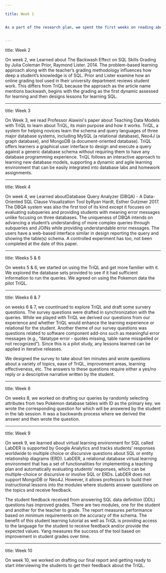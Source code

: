 ```yaml
---

title: Week 1


As a part of the research plan, we spent the first weeks on reading about TriQL, research papers and articls on related work to learn about different tool available to help student with learning database. On week 1, we studied the "SQL tester": This research paper about an online assessment tool for teaching and assessing SQL. Testing of basic SQL query language knowledge is completed with the SQL Tester as tested by Kleerekoper, et al. Students take practice tests and are allowed to revise their answers in a subsequent practice test. The output of SQL Tester illustrates four windows: 1) question, 2), database tables, 3) output from your query, and 4) desired output which allows the user to see results from the executed query. TriQL is similar in that it shows the query, the results from the query and the table schema. If a user repeats this process over time, in both cases students may become familiar with question semantics while also increasing their knowledge of SQL syntax, whereas TriQL also exposes the user to MongoDB and Neo4J and over time would presumably increase the user’s knowledge.


---
```


title: Week 2


On week 2, we Learned about The Backwash Effect on SQL Skills Grading by Julia Coleman Prior, Raymond Lister. 2014. The problem-based learning approach along with the teacher’s grading methodology influences how deep a student’s knowledge is of SQL. Prior and Lister examine how an online grading tool used in their university department reviews student work. This differs from TriQL because the approach as the article name mentions backwash, begins with the grading as the first dynamic assessed for learning and then designs lessons for learning SQL.


---

title: Week 3

On Week 3, we read Professor Alawini's paper about Teaching Data Models with TriQL to learn about TriQL, its main purpose and how it works. TriQL, a system for helping novices learn the schema and query languages of three major database systems, including MySQL (a relational database), Neo4J (a graph database), and MongoDB (a document-oriented database). TriQL offers learners a graphical user interface to design and execute a query against a generic database schema without requiring them to have any database programming experience. TriQL follows an interactive approach to learning new database models, supporting a
dynamic and agile learning environment that can be easily integrated into database labs and homework assignments.


---

title: Week 4


On week 4, we Learned aboutDatabase Query Analyzer (DBQA) - A Data-Oriented SQL Clause Visualization Tool byRyan Hardt, Esther Gutzmer 2017. The DBQA system was also the first tool of its kind except it focuses on evaluating subqueries and providing students with meaning error messages unlike focusing on three databases. The uniqueness of DBQA intends on advancing a student’s understanding of more complex queries through subqueries and JOINs while providing understandable error messages. The users have a web-based interface similar in design reporting the query and showing the table(s) schema. A controlled experiment has too, not been completed at the date of this paper.


---
title: Weeks 5 & 6


On weeks 5 & 6, we started on using the TriQL and get more familier with it. We explored the database sets provided to see if it had sufficient information to run the queries. We agreed on using the Pokemon data the pilot TriQL. 


---

title: Weeks 6 & 7


on weeks 6 & 7, we countinued to explore TriQL and draft some survery questions. The survey questions were drafted in synchronization with the queries. While we played with TriQL we derived our questions from our experience and whether TriQL would enhance the learning experience or relational for the student. Another theme of our survey questions was questions related to software component add-ons such as meaningful error messages (e.g., “datatype error - quotes missing, table name misspelled or not recognized”). Since this is a pilot study, any lessons learned can be applied in iterative releases. 

We designed the survey to take about ten minutes and wrote questions about a variety of topics, ease of TriQL, improvement areas, learning effectiveness, etc. The answers to these questions require either a yes/no reply or a descriptive narrative written by the student.


---

title: Week 8

On weeks 8, we worked on drafting our queries by randomly selecting attributes from two Pokémon database tables with ID as the primary key. we wrote the corresponding question for which will be answered by the student in the lab session. It was a backwards process where we derived the answer and then wrote the question.


---

title: Week 9


On week 9, we learned about virtual learning environment for SQL called LabDER is supported by Google Analytics and tracks students’ responses worldwide to multiple choice or discursive questions about SQL or entity relationship diagrams (ERD). LabDER, a relational database virtual learning environment that has a set of functionalities for implementing a teaching plan and automatically evaluating students’ responses, which can be multiple-choice or discursive or involve SQL or ERDs.  LabDER does not support MongoDB or Neo4J. However, it allows professors to build their instructional lessons into the modules where students answer questions on the topics and receive feedback. 

The student feedback received from answering SQL data definition (DDL) questions has improved grades. There are two modules, one for the student and another for the teacher to grade. The report measures performance based on minimum requirements on the accuracy of the schema. The benefit of this student learning tutorial as well as TriQL is providing access to the language for the student to receive feedback and/or provide the expected values. Yang measures the success of the tool based on improvement in student grades over time. 


---

title: Week 10


On week 10, we worked on drafting our final report and getting ready to start interviewing the students to get their feedback about the TriQL.

